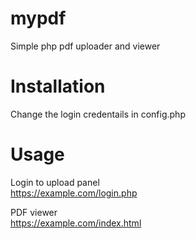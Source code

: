 # mypdf
Simple php pdf uploader and viewer

# Installation
Change the login credentails in config.php

# Usage
Login to upload panel<br>
https://example.com/login.php

PDF viewer<br>
https://example.com/index.html